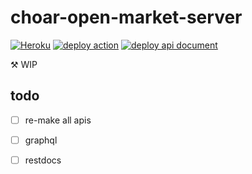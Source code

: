 # choar-open-market-server

[![Heroku](https://pyheroku-badge.herokuapp.com/?app=choar-open-market)](https://choar-open-market.herokuapp.com/)
[![deploy action](https://github.com/sh-cho/choar-open-market-server/actions/workflows/deploy.yml/badge.svg?branch=main)](https://github.com/sh-cho/choar-open-market-server/actions/workflows/deploy.yml)
[![deploy api document](https://github.com/sh-cho/choar-open-market-server/actions/workflows/docs.yml/badge.svg)](https://sh-cho.github.io/choar-open-market-server/)

⚒️ WIP

## todo

- [ ] re-make all apis
- [ ] graphql
- [ ] restdocs

